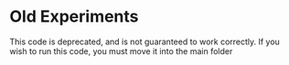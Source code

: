 # Old Experiments

This code is deprecated, and is not guaranteed to work correctly.
If you wish to run this code, you must move it into the main folder 